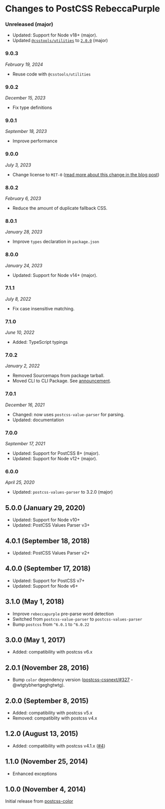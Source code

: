 # Changes to PostCSS RebeccaPurple

### Unreleased (major)

- Updated: Support for Node v18+ (major).
- Updated [`@csstools/utilities`](https://github.com/csstools/postcss-plugins/tree/main/packages/utilities) to [`2.0.0`](https://github.com/csstools/postcss-plugins/tree/main/packages/utilities/CHANGELOG.md#200) (major)

### 9.0.3

_February 19, 2024_

- Reuse code with `@csstools/utilities`

### 9.0.2

_December 15, 2023_

- Fix type definitions

### 9.0.1

_September 18, 2023_

- Improve performance

### 9.0.0

_July 3, 2023_

- Change license to `MIT-0` ([read more about this change in the blog post](https://preset-env.cssdb.org/blog/license-change/))

### 8.0.2

_February 6, 2023_

- Reduce the amount of duplicate fallback CSS.

### 8.0.1

_January 28, 2023_

- Improve `types` declaration in `package.json`

### 8.0.0

_January 24, 2023_

- Updated: Support for Node v14+ (major).

### 7.1.1

_July 8, 2022_

- Fix case insensitive matching.

### 7.1.0

_June 10, 2022_

- Added: TypeScript typings

### 7.0.2

_January 2, 2022_

- Removed Sourcemaps from package tarball.
- Moved CLI to CLI Package. See [announcement](https://github.com/csstools/postcss-plugins/discussions/121).

### 7.0.1

_December 16, 2021_

- Changed: now uses `postcss-value-parser` for parsing.
- Updated: documentation

### 7.0.0

_September 17, 2021_

- Updated: Support for PostCSS 8+ (major).
- Updated: Support for Node v12+ (major).

### 6.0.0

_April 25, 2020_

- Updated: `postcss-values-parser` to 3.2.0 (major)

## 5.0.0 (January 29, 2020)

- Updated: Support for Node v10+
- Updated: PostCSS Values Parser v3+

## 4.0.1 (September 18, 2018)

- Updated: PostCSS Values Parser v2+

## 4.0.0 (September 17, 2018)

- Updated: Support for PostCSS v7+
- Updated: Support for Node v6+

## 3.1.0 (May 1, 2018)

- Improve `rebeccapurple` pre-parse word detection
- Switched from `postcss-value-parser` to `postcss-values-parser`
- Bump `postcss` from `^6.0.1` to `^6.0.22`

## 3.0.0 (May 1, 2017)

- Added: compatibility with postcss v6.x

## 2.0.1 (November 28, 2016)

- Bump `color` dependency version
([postcss-cssnext/#327](https://github.com/MoOx/postcss-cssnext/issues/327) - @wtgtybhertgeghgtwtg).

## 2.0.0 (September 8, 2015)

- Added: compatibility with postcss v5.x
- Removed: compatiblity with postcss v4.x

## 1.2.0 (August 13, 2015)

- Added: compatibility with postcss v4.1.x
([#4](https://github.com/postcss/postcss-color-rebeccapurple/pull/4))

## 1.1.0 (November 25, 2014)

- Enhanced exceptions

## 1.0.0 (November 4, 2014)

Initial release from [postcss-color](https://github.com/postcss/postcss-color)
